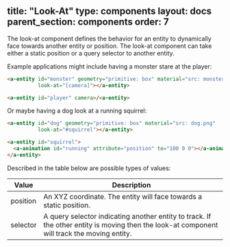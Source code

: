title: "Look-At"
type: components
layout: docs
parent_section: components
order: 7
---

The look-at component defines the behavior for an entity to dynamically face
towards another entity or position. The look-at component can take either a
static position or a query selector to another entity.

Example applications might include having a monster stare at the player:

```html
<a-entity id="monster" geometry="primitive: box" material="src: monster.png"
          look-at="[camera]"></a-entity>

<a-entity id="player" camera>/<a-entity>
```

Or maybe having a dog look at a running squirrel:

```html
<a-entity id="dog" geometry="primitive: box" material="src: dog.png"
          look-at="#squirrel"></a-entity>

<a-entity id="squirrel">
  <a-animation id="running" attribute="position" to="100 0 0"></a-animation>
</a-entity>
```

Described in the table below are possible types of values:

| Value     | Description                                                        |
|-----------|---------------------------------------------------------------------
| position  | An XYZ coordinate. The entity will face towards a static position. |
| selector  | A query selector indicating another entity to track. If the other entity is moving then the look-at component will track the moving entity. |
